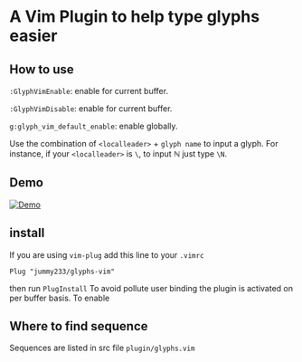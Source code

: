 # A Vim Plugin to help type glyphs easier

## How to use
`:GlyphVimEnable`: enable for current buffer.

`:GlyphVimDisable`: enable for current buffer.

`g:glyph_vim_default_enable`: enable globally.

Use the combination of `<localleader>` + `glyph name` to input a glyph. For instance, if your `<localleader>` is `\`, to input ℕ just type `\N`.

## Demo
[![Demo](https://asciinema.org/a/Slcieff00LVAgQz6Rnzcq85sO.svg)](https://asciinema.org/a/Slcieff00LVAgQz6Rnzcq85sO)


## install
If you are using `vim-plug` add this line to your `.vimrc`
```
Plug "jummy233/glyphs-vim"
```
then run `PlugInstall`
To avoid pollute user binding the plugin is activated on per buffer basis. To enable

## Where to find sequence
Sequences are listed in src file `plugin/glyphs.vim`

